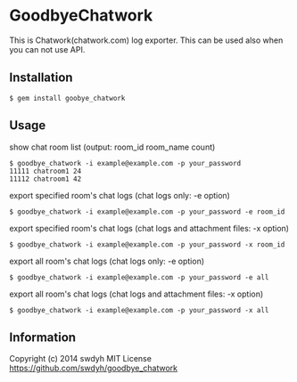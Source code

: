 # GoodbyeChatwork

This is Chatwork(chatwork.com) log exporter. This can be used also when you can not use API.

## Installation

    $ gem install goobye_chatwork

## Usage

show chat room list (output: room_id room_name count)

    $ goodbye_chatwork -i example@example.com -p your_password
    11111 chatroom1 24
    11112 chatroom1 42

export specified room's chat logs (chat logs only: -e option)

    $ goodbye_chatwork -i example@example.com -p your_password -e room_id

export specified room's chat logs (chat logs and attachment files: -x option)

    $ goodbye_chatwork -i example@example.com -p your_password -x room_id

export all room's chat logs (chat logs only: -e option)

    $ goodbye_chatwork -i example@example.com -p your_password -e all

export all room's chat logs (chat logs and attachment files: -x option)

    $ goodbye_chatwork -i example@example.com -p your_password -x all

## Information

Copyright (c) 2014 swdyh
MIT License
https://github.com/swdyh/goodbye_chatwork
